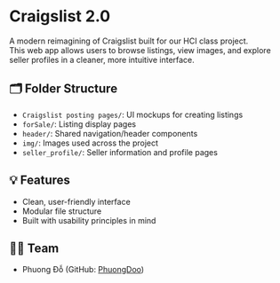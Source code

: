 # Craigslist 2.0

A modern reimagining of Craigslist built for our HCI class project.  
This web app allows users to browse listings, view images, and explore seller profiles in a cleaner, more intuitive interface.

## 🗂️ Folder Structure
- `Craigslist posting pages/`: UI mockups for creating listings
- `forSale/`: Listing display pages
- `header/`: Shared navigation/header components
- `img/`: Images used across the project
- `seller_profile/`: Seller information and profile pages

## 💡 Features
- Clean, user-friendly interface
- Modular file structure
- Built with usability principles in mind

## 👩‍💻 Team
- Phuong Đỗ (GitHub: [PhuongDoo](https://github.com/PhuongDoo))
